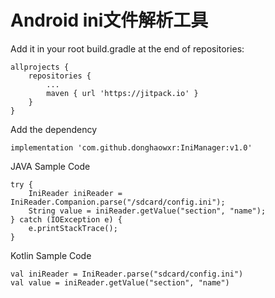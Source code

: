 # Android ini文件解析工具
Add it in your root build.gradle at the end of repositories:
```
allprojects {
    repositories {
	    ...
		maven { url 'https://jitpack.io' }
	}
}
```
Add the dependency
```
implementation 'com.github.donghaowxr:IniManager:v1.0'
```
JAVA Sample Code
```
try {
	IniReader iniReader = IniReader.Companion.parse("/sdcard/config.ini");
	String value = iniReader.getValue("section", "name");
} catch (IOException e) {
	e.printStackTrace();
}
```
Kotlin Sample Code
```
val iniReader = IniReader.parse("sdcard/config.ini")
val value = iniReader.getValue("section", "name")
```